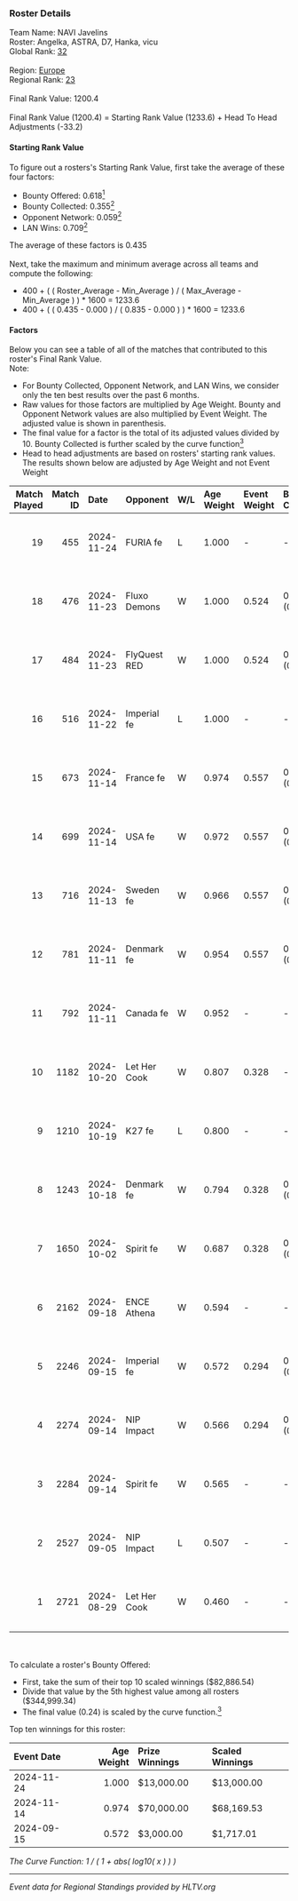 ### Roster Details<br />
Team Name: NAVI Javelins<br />
Roster: Angelka, ASTRA, D7, Hanka, vicu<br />
Global Rank: [32](../../standings_global_2024_12_18.md)<br />
<br />
Region: [Europe]( ../../standings_europe_2024_12_18.md)<br />
Regional Rank: [23]( ../../standings_europe_2024_12_18.md)<br />
<br />
Final Rank Value:  1200.4<br />
<br />
Final Rank Value (1200.4) = Starting Rank Value (1233.6) + Head To Head Adjustments (-33.2)<br />

#### Starting Rank Value<br />
To figure out a rosters's Starting Rank Value, first take the average of these four factors:<br />
- Bounty Offered: 0.618[<sup>1</sup>](#table2)
- Bounty Collected: 0.355[<sup>2</sup>](#table1)
- Opponent Network: 0.059[<sup>2</sup>](#table1)
- LAN Wins: 0.709[<sup>2</sup>](#table1)

The average of these factors is 0.435<br />
<br />
Next, take the maximum and minimum average across all teams and compute the following:<br />
- 400 + ( ( Roster_Average - Min_Average ) / ( Max_Average - Min_Average ) ) * 1600 = 1233.6
- 400 + ( ( 0.435 - 0.000 ) / ( 0.835 - 0.000 ) ) * 1600 = 1233.6


#### Factors<br />
Below you can see a table of all of the matches that contributed to this roster's Final Rank Value.<br />
Note:<br />

- For Bounty Collected, Opponent Network, and LAN Wins, we consider only the ten best results over the past 6 months.
- Raw values for those factors are multiplied by Age Weight. Bounty and Opponent Network values are also multiplied by Event Weight. The adjusted value is shown in parenthesis.
- The final value for a factor is the total of its adjusted values divided by 10. Bounty Collected is further scaled by the curve function[<sup>3</sup>](#curveFunction)
- Head to head adjustments are based on rosters' starting rank values. The results shown below are adjusted by Age Weight and not Event Weight
<span id="table1"></span><br />


| Match Played | Match ID | Date       | Opponent     | W/L | Age Weight | Event Weight | Bounty Collected | Opponent Network | LAN Wins  | H2H Adj. | Roster                            |
| -: | -: | :- | :- | :- | :- | :- | :- | :- | :- | -: | :- |
|           19 |      455 | 2024-11-24 | FURIA fe     | L   | 1.000      | -            | -                | -                | -         |   -14.49 | Angelka, ASTRA, D7, Hanka, vicu   |
|           18 |      476 | 2024-11-23 | Fluxo Demons | W   | 1.000      | 0.524        | 0.030 (0.016)    | 0.204 (0.107)    | 1 (1.000) |     3.56 | Angelka, ASTRA, D7, Hanka, vicu   |
|           17 |      484 | 2024-11-23 | FlyQuest RED | W   | 1.000      | 0.524        | 0.013 (0.007)    | 0.193 (0.101)    | 1 (1.000) |     1.91 | Angelka, ASTRA, D7, Hanka, vicu   |
|           16 |      516 | 2024-11-22 | Imperial fe  | L   | 1.000      | -            | -                | -                | -         |   -16.27 | Angelka, ASTRA, D7, Hanka, vicu   |
|           15 |      673 | 2024-11-14 | France fe    | W   | 0.974      | 0.557        | 0.114 (0.062)    | 0.181 (0.098)    | 1 (0.974) |     6.93 | Angelka, Hanka, LETi, Liina, vicu |
|           14 |      699 | 2024-11-14 | USA fe       | W   | 0.972      | 0.557        | 0.028 (0.015)    | 0.079 (0.043)    | 1 (0.972) |     3.58 | Angelka, Hanka, LETi, Liina, vicu |
|           13 |      716 | 2024-11-13 | Sweden fe    | W   | 0.966      | 0.557        | 0.014 (0.008)    | -                | 1 (0.966) |     1.41 | Angelka, Hanka, LETi, Liina, vicu |
|           12 |      781 | 2024-11-11 | Denmark fe   | W   | 0.954      | 0.557        | 0.017 (0.009)    | 0.127 (0.067)    | 1 (0.954) |     2.16 | Angelka, Hanka, LETi, Liina, vicu |
|           11 |      792 | 2024-11-11 | Canada fe    | W   | 0.952      | -            | -                | -                | 1 (0.952) |     0.41 | Angelka, Hanka, LETi, Liina, vicu |
|           10 |     1182 | 2024-10-20 | Let Her Cook | W   | 0.807      | 0.328        | -                | 0.082 (0.022)    | 0 (0.000) |     1.19 | Angelka, ASTRA, D7, Hanka, vicu   |
|            9 |     1210 | 2024-10-19 | K27 fe       | L   | 0.800      | -            | -                | -                | -         |   -23.27 | Angelka, ASTRA, D7, Hanka, vicu   |
|            8 |     1243 | 2024-10-18 | Denmark fe   | W   | 0.794      | 0.328        | 0.017 (0.004)    | 0.127 (0.033)    | 0 (0.000) |     1.61 | Angelka, ASTRA, D7, Hanka, vicu   |
|            7 |     1650 | 2024-10-02 | Spirit fe    | W   | 0.687      | 0.328        | 0.007 (0.002)    | 0.131 (0.029)    | 0 (0.000) |     0.88 | Angelka, ASTRA, D7, Hanka, vicu   |
|            6 |     2162 | 2024-09-18 | ENCE Athena  | W   | 0.594      | -            | -                | -                | -         |     0.51 | Angelka, ASTRA, D7, Hanka, vicu   |
|            5 |     2246 | 2024-09-15 | Imperial fe  | W   | 0.572      | 0.294        | 0.160 (0.027)    | 0.340 (0.057)    | -         |     8.42 | Angelka, ASTRA, D7, Hanka, vicu   |
|            4 |     2274 | 2024-09-14 | NIP Impact   | W   | 0.566      | 0.294        | 0.021 (0.003)    | 0.167 (0.028)    | -         |     1.65 | Angelka, ASTRA, D7, Hanka, vicu   |
|            3 |     2284 | 2024-09-14 | Spirit fe    | W   | 0.565      | -            | -                | -                | -         |     0.76 | Angelka, ASTRA, D7, Hanka, vicu   |
|            2 |     2527 | 2024-09-05 | NIP Impact   | L   | 0.507      | -            | -                | -                | -         |   -14.68 | Angelka, ASTRA, D7, Hanka, vicu   |
|            1 |     2721 | 2024-08-29 | Let Her Cook | W   | 0.460      | -            | -                | -                | -         |     0.57 | Angelka, ASTRA, D7, Hanka, vicu   |

<br />
<span id="table2"></span><br />
To calculate a roster's Bounty Offered:<br />

- First, take the sum of their top 10 scaled winnings ($82,886.54)
- Divide that value by the 5th highest value among all rosters ($344,999.34)
- The final value (0.24) is scaled by the curve function.[<sup>3</sup>](#curveFunction)

Top ten winnings for this roster:<br />

| Event Date | Age Weight | Prize Winnings | Scaled Winnings |
| :- | -: | :- | :- |
| 2024-11-24 |      1.000 | $13,000.00     | $13,000.00      |
| 2024-11-14 |      0.974 | $70,000.00     | $68,169.53      |
| 2024-09-15 |      0.572 | $3,000.00      | $1,717.01       |


<span id="curveFunction"></span>_The Curve Function: 1 / ( 1 + abs( log10( x ) ) )_<br />

---
_Event data for Regional Standings provided by HLTV.org_<br />
